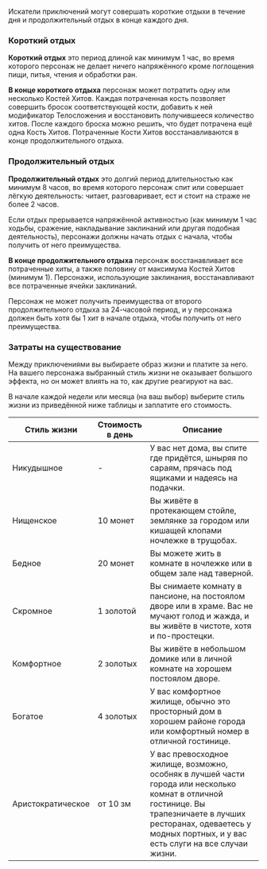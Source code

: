Искатели приключений могут совершать короткие отдыхи в течение дня и продолжительный отдых в конце каждого дня.

### Короткий отдых
**Короткий отдых** это период длиной как минимум 1 час, во время которого персонаж не делает ничего напряжённого кроме поглощения пищи, питья, чтения и обработки ран.

**В конце короткого отдыха** персонаж может потратить одну или несколько Костей Хитов. Каждая потраченная кость позволяет совершить бросок соответствующей кости, добавить к ней модификатор Телосложения и восстановить получившееся количество хитов. После каждого броска можно решить, что будет потрачена ещё одна Кость Хитов. Потраченные Кости Хитов восстанавливаются в конце продолжительного отдыха.

### Продолжительный отдых
**Продолжительный отдых** это долгий период длительностью как минимум 8 часов, во время которого персонаж спит или совершает лёгкую деятельность: читает, разговаривает, ест и стоит на страже не более 2 часов.

Если отдых прерывается напряжённой активностью (как минимум 1 час ходьбы, сражение, накладывание заклинаний или другая подобная деятельность), персонажи должны начать отдых с начала, чтобы получить от него преимущества.

**В конце продолжительного отдыха** персонаж восстанавливает все потраченные хиты, а также половину от максимума Костей Хитов (минимум 1). Персонажи, использующие заклинания, восстанавливают все потраченные ячейки заклинаний.

Персонаж не может получить преимущества от второго продолжительного отдыха за 24-часовой период, и у персонажа должен быть хотя бы 1 хит в начале отдыха, чтобы получить от него преимущества.

### Затраты на существование
Между приключениями вы выбираете образ жизни и платите за него. На вашего персонажа выбранный стиль жизни не оказывает большого эффекта, но он может влиять на то, как другие реагируют на вас.

В начале каждой недели или месяца (на ваш выбор) выберите стиль жизни из приведённой ниже таблицы и заплатите его стоимость.

| Стиль жизни | Стоимость<br>в день | Описание |
| ---- | ---- | ---- |
| Никудышное | - | У вас нет дома, вы спите где придётся, шныряя по сараям, прячась под ящиками и надеясь на подачки. |
| Нищенское |  10 монет | Вы живёте в протекающем стойле, землянке за городом или кишащей клопами ночлежке в трущобах. |
| Бедное | 20 монет | Вы можете жить в комнате в ночлежке или в общем зале над таверной. |
| Скромное | 1 золотой | Вы снимаете комнату в пансионе, на постоялом дворе или в храме. Вас не мучают голод и жажда, и вы живёте в чистоте, хотя и по-простецки.  |
| Комфортное | 2 золотых | Вы живёте в небольшом домике или в личной комнате на хорошем постоялом дворе. |
| Богатое | 4 золотых | У вас комфортное жилище, обычно это просторный дом в хорошем районе города или комфортный номер в отличной гостинице. |
| Аристократическое | от 10 зм | У вас превосходное жилище, возможно, особняк в лучшей части города или несколько комнат в отличной гостинице. Вы трапезничаете в лучших ресторанах, одеваетесь у модных портных, и у вас есть слуги на все случаи жизни. |